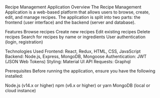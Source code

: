 Recipe Management Application
Overview
The Recipe Management Application is a web-based platform that allows users to browse, create, edit, and manage recipes. The application is split into two parts: the frontend (user interface) and the backend (server and database).

Features
Browse recipes
Create new recipes
Edit existing recipes
Delete recipes
Search for recipes by name or ingredients
User authentication (login, registration)

Technologies Used
Frontend: React, Redux, HTML, CSS, JavaScript
Backend: Node.js, Express, MongoDB, Mongoose
Authentication: JWT (JSON Web Tokens)
Styling: Material UI
API Requests: Graphql

Prerequisites
Before running the application, ensure you have the following installed:

Node.js (v14.x or higher)
npm (v6.x or higher) or yarn
MongoDB (local or cloud instance)
